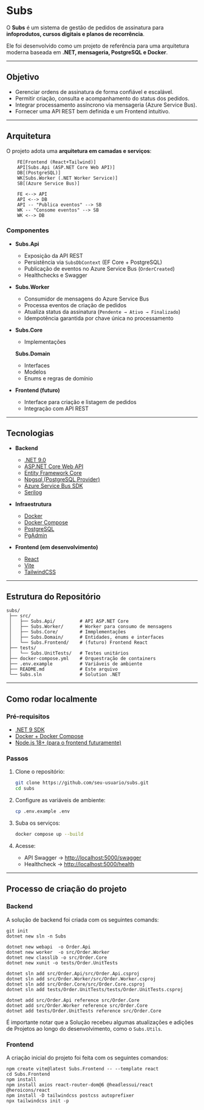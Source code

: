 # Subs

O **Subs** é um sistema de gestão de pedidos de assinatura para **infoprodutos, cursos digitais e planos de recorrência**.

Ele foi desenvolvido como um projeto de referência para uma arquitetura moderna baseada em **.NET, mensageria, PostgreSQL e Docker**.

---

## Objetivo
- Gerenciar ordens de assinatura de forma confiável e escalável.
- Permitir criação, consulta e acompanhamento do status dos pedidos.
- Integrar processamento assíncrono via mensageria (Azure Service Bus).
- Fornecer uma API REST bem definida e um Frontend intuitivo.

---

## Arquitetura

O projeto adota uma **arquitetura em camadas e serviços**:

```mermaid
    FE[Frontend (React+Tailwind)]
    API[Subs.Api (ASP.NET Core Web API)]
    DB[(PostgreSQL)]
    WK[Subs.Worker (.NET Worker Service)]
    SB[(Azure Service Bus)]

    FE <--> API
    API <--> DB
    API -- "Publica eventos" --> SB
    WK -- "Consome eventos" --> SB
    WK <--> DB
```

### Componentes
- **Subs.Api**
  - Exposição da API REST
  - Persistência via `SubsDbContext` (EF Core + PostgreSQL)
  - Publicação de eventos no Azure Service Bus (`OrderCreated`)
  - Healthchecks e Swagger

- **Subs.Worker**
  - Consumidor de mensagens do Azure Service Bus
  - Processa eventos de criação de pedidos
  - Atualiza status da assinatura (`Pendente → Ativo → Finalizado`)
  - Idempotência garantida por chave única no processamento

- **Subs.Core**
  - Implementações

  **Subs.Domain**
  - Interfaces
  - Modelos
  - Enums e regras de domínio

- **Frontend (futuro)**
  - Interface para criação e listagem de pedidos
  - Integração com API REST

---

## Tecnologias
- **Backend**
  - [.NET 9.0](https://dotnet.microsoft.com/)
  - [ASP.NET Core Web API](https://learn.microsoft.com/aspnet/core/web-api)
  - [Entity Framework Core](https://learn.microsoft.com/ef/core/)
  - [Npgsql (PostgreSQL Provider)](https://www.npgsql.org/efcore/index.html)
  - [Azure Service Bus SDK](https://learn.microsoft.com/azure/service-bus-messaging/service-bus-dotnet-get-started-with-queues)
  - [Serilog](https://serilog.net/)

- **Infraestrutura**
  - [Docker](https://www.docker.com/)
  - [Docker Compose](https://docs.docker.com/compose/)
  - [PostgreSQL](https://www.postgresql.org/)
  - [PgAdmin](https://www.pgadmin.org/)

- **Frontend (em desenvolvimento)**
  - [React](https://react.dev/)
  - [Vite](https://vitejs.dev/)
  - [TailwindCSS](https://tailwindcss.com/)

---

## Estrutura do Repositório

```
subs/
 ├── src/
 │   ├── Subs.Api/         # API ASP.NET Core
 │   ├── Subs.Worker/      # Worker para consumo de mensagens
 │   ├── Subs.Core/        # Immplementações
 │   ├── Subs.Domain/      # Entidades, enums e interfaces
 │   └── Subs.Frontend/    # (futuro) Frontend React
 ├── tests/
 │   └── Subs.UnitTests/   # Testes unitários
 ├── docker-compose.yml    # Orquestração de containers
 ├── .env.example          # Variáveis de ambiente
 ├── README.md             # Este arquivo
 └── Subs.sln              # Solution .NET
```

---

## Como rodar localmente

### Pré-requisitos
- [.NET 9 SDK](https://dotnet.microsoft.com/en-us/download)
- [Docker + Docker Compose](https://www.docker.com/)
- [Node.js 18+ (para o frontend futuramente)](https://nodejs.org/)

### Passos
1. Clone o repositório:
   ```bash
   git clone https://github.com/seu-usuario/subs.git
   cd subs
   ```

2. Configure as variáveis de ambiente:
   ```bash
   cp .env.example .env
   ```

3. Suba os serviços:
   ```bash
   docker compose up --build
   ```

4. Acesse:
   - API Swagger → [http://localhost:5000/swagger](http://localhost:5000/swagger)
   - Healthcheck → [http://localhost:5000/health](http://localhost:5000/health)

---

## Processo de criação do projeto
### Backend
A solução de backend foi criada com os seguintes comands:

```
git init
dotnet new sln -n Subs

dotnet new webapi  -o Order.Api
dotnet new worker  -o src/Order.Worker
dotnet new classlib -o src/Order.Core
dotnet new xunit -o tests/Order.UnitTests

dotnet sln add src/Order.Api/src/Order.Api.csproj
dotnet sln add src/Order.Worker/src/Order.Worker.csproj
dotnet sln add src/Order.Core/src/Order.Core.csproj
dotnet sln add tests/Order.UnitTests/tests/Order.UnitTests.csproj

dotnet add src/Order.Api reference src/Order.Core
dotnet add src/Order.Worker reference src/Order.Core
dotnet add tests/Order.UnitTests reference src/Order.Core
```

É importante notar que a Solução recebeu algumas atualizações e adições de Projetos ao longo do desenvolvimento, como o `Subs.Utils`.

### Frontend
A criação inicial do projeto foi feita com os seguintes comandos:
```
npm create vite@latest Subs.Frontend -- --template react
cd Subs.Frontend
npm install
npm install axios react-router-dom@6 @headlessui/react @heroicons/react
npm install -D tailwindcss postcss autoprefixer
npx tailwindcss init -p
```
